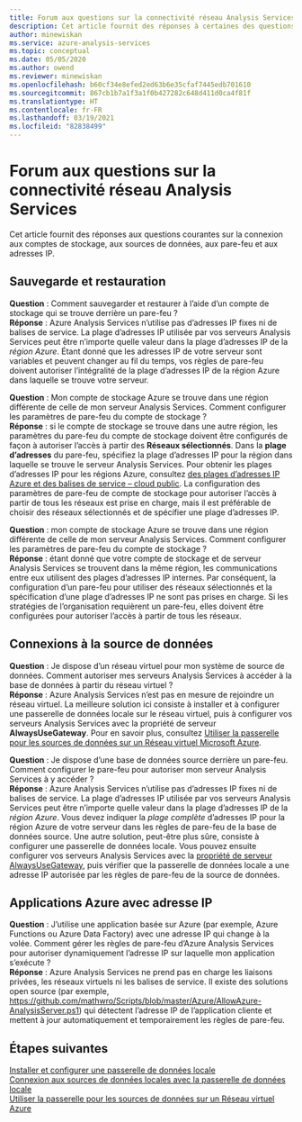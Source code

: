 ```yaml
---
title: Forum aux questions sur la connectivité réseau Analysis Services | Microsoft Docs
description: Cet article fournit des réponses à certaines des questions les plus courantes sur la connectivité réseau Analysis Services.
author: minewiskan
ms.service: azure-analysis-services
ms.topic: conceptual
ms.date: 05/05/2020
ms.author: owend
ms.reviewer: minewiskan
ms.openlocfilehash: b60cf34e8efed2ed63b6e35cfaf7445edb701610
ms.sourcegitcommit: 867cb1b7a1f3a1f0b427282c648d411d0ca4f81f
ms.translationtype: HT
ms.contentlocale: fr-FR
ms.lasthandoff: 03/19/2021
ms.locfileid: "82838499"
---
```

# <a name="frequently-asked-questions-about-analysis-services-network-connectivity"></a>Forum aux questions sur la connectivité réseau Analysis Services

Cet article fournit des réponses aux questions courantes sur la connexion aux comptes de stockage, aux sources de données, aux pare-feu et aux adresses IP.

## <a name="backup-and-restore"></a>Sauvegarde et restauration

**Question** : Comment sauvegarder et restaurer à l’aide d’un compte de stockage qui se trouve derrière un pare-feu ?   
**Réponse** : Azure Analysis Services n’utilise pas d’adresses IP fixes ni de balises de service. La plage d’adresses IP utilisée par vos serveurs Analysis Services peut être n’importe quelle valeur dans la plage d’adresses IP de la *région Azure*. Étant donné que les adresses IP de votre serveur sont variables et peuvent changer au fil du temps, vos règles de pare-feu doivent autoriser l’intégralité de la plage d’adresses IP de la région Azure dans laquelle se trouve votre serveur.

**Question** : Mon compte de stockage Azure se trouve dans une région différente de celle de mon serveur Analysis Services. Comment configurer les paramètres de pare-feu du compte de stockage ?   
**Réponse** : si le compte de stockage se trouve dans une autre région, les paramètres du pare-feu du compte de stockage doivent être configurés de façon à autoriser l’accès à partir des **Réseaux sélectionnés**. Dans la **plage d’adresses** du pare-feu, spécifiez la plage d’adresses IP pour la région dans laquelle se trouve le serveur Analysis Services. Pour obtenir les plages d’adresses IP pour les régions Azure, consultez [des plages d’adresses IP Azure et des balises de service – cloud public](https://www.microsoft.com/download/details.aspx?id=56519). La configuration des paramètres de pare-feu de compte de stockage pour autoriser l’accès à partir de tous les réseaux est prise en charge, mais il est préférable de choisir des réseaux sélectionnés et de spécifier une plage d’adresses IP. 

**Question** : mon compte de stockage Azure se trouve dans une région différente de celle de mon serveur Analysis Services. Comment configurer les paramètres de pare-feu du compte de stockage ?   
**Réponse** : étant donné que votre compte de stockage et de serveur Analysis Services se trouvent dans la même région, les communications entre eux utilisent des plages d’adresses IP internes. Par conséquent, la configuration d’un pare-feu pour utiliser des réseaux sélectionnés et la spécification d’une plage d’adresses IP ne sont pas prises en charge. Si les stratégies de l’organisation requièrent un pare-feu, elles doivent être configurées pour autoriser l’accès à partir de tous les réseaux.


## <a name="data-source-connections"></a>Connexions à la source de données

**Question** : Je dispose d’un réseau virtuel pour mon système de source de données. Comment autoriser mes serveurs Analysis Services à accéder à la base de données à partir du réseau virtuel ?   
**Réponse** : Azure Analysis Services n’est pas en mesure de rejoindre un réseau virtuel. La meilleure solution ici consiste à installer et à configurer une passerelle de données locale sur le réseau virtuel, puis à configurer vos serveurs Analysis Services avec la propriété de serveur **AlwaysUseGateway**. Pour en savoir plus, consultez [Utiliser la passerelle pour les sources de données sur un Réseau virtuel Microsoft Azure](analysis-services-vnet-gateway.md).

**Question** : Je dispose d’une base de données source derrière un pare-feu. Comment configurer le pare-feu pour autoriser mon serveur Analysis Services à y accéder ?   
**Réponse** : Azure Analysis Services n’utilise pas d’adresses IP fixes ni de balises de service. La plage d’adresses IP utilisée par vos serveurs Analysis Services peut être n’importe quelle valeur dans la plage d’adresses IP de la *région Azure*. Vous devez indiquer la *plage complète* d’adresses IP pour la région Azure de votre serveur dans les règles de pare-feu de la base de données source. Une autre solution, peut-être plus sûre, consiste à configurer une passerelle de données locale. Vous pouvez ensuite configurer vos serveurs Analysis Services avec la [propriété de serveur AlwaysUseGateway](analysis-services-vnet-gateway.md#configure-alwaysusegateway-property), puis vérifier que la passerelle de données locale a une adresse IP autorisée par les règles de pare-feu de la source de données.

## <a name="azure-apps-with-ip-address"></a>Applications Azure avec adresse IP

**Question** : J’utilise une application basée sur Azure (par exemple, Azure Functions ou Azure Data Factory) avec une adresse IP qui change à la volée. Comment gérer les règles de pare-feu d’Azure Analysis Services pour autoriser dynamiquement l’adresse IP sur laquelle mon application s’exécute ?   
**Réponse** : Azure Analysis Services ne prend pas en charge les liaisons privées, les réseaux virtuels ni les balises de service. Il existe des solutions open source (par exemple, https://github.com/mathwro/Scripts/blob/master/Azure/AllowAzure-AnalysisServer.ps1) qui détectent l’adresse IP de l’application cliente et mettent à jour automatiquement et temporairement les règles de pare-feu.


## <a name="next-steps"></a>Étapes suivantes

[Installer et configurer une passerelle de données locale](analysis-services-gateway-install.md)   
[Connexion aux sources de données locales avec la passerelle de données locale](analysis-services-gateway.md)   
[Utiliser la passerelle pour les sources de données sur un Réseau virtuel Azure](analysis-services-vnet-gateway.md)

